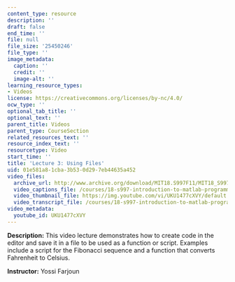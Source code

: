 ```yaml
---
content_type: resource
description: ''
draft: false
end_time: ''
file: null
file_size: '25450246'
file_type: ''
image_metadata:
  caption: ''
  credit: ''
  image-alt: ''
learning_resource_types:
- Videos
license: https://creativecommons.org/licenses/by-nc/4.0/
ocw_type: ''
optional_tab_title: ''
optional_text: ''
parent_title: Videos
parent_type: CourseSection
related_resources_text: ''
resource_index_text: ''
resourcetype: Video
start_time: ''
title: 'Lecture 3: Using Files'
uid: 01e581a8-1cba-3b53-0d29-7eb44635a452
video_files:
  archive_url: http://www.archive.org/download/MIT18.S997F11/MIT18_S997F11_lec03_300k.mp4
  video_captions_file: /courses/18-s997-introduction-to-matlab-programming-fall-2011/969d7ba4cd605975a757aa42856181c2_UKU1477cXVY.vtt
  video_thumbnail_file: https://img.youtube.com/vi/UKU1477cXVY/default.jpg
  video_transcript_file: /courses/18-s997-introduction-to-matlab-programming-fall-2011/304dcc4b71a4b3f8524af4a1c2fc6df1_UKU1477cXVY.pdf
video_metadata:
  youtube_id: UKU1477cXVY
---
```


**Description:** This video lecture demonstrates how to create code in the editor and save it in a file to be used as a function or script. Examples include a script for the Fibonacci sequence and a function that converts Fahrenheit to Celsius.

**Instructor:** Yossi Farjoun

